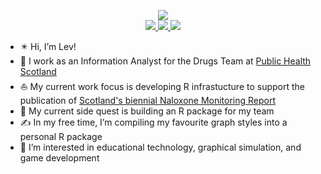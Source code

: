 <p align="center">

<a href="https://lwilko.github.io/">
    <img src="https://img.shields.io/badge/Website-lwilko.github.io-blue?style=for-the-badge">
</a> 

<br>

<a href="https://www.linkedin.com/in/l-wilko/">
    <img src="https://img.shields.io/badge/linkedin-%230077B5.svg?style=for-the-badge&logo=linkedin&logoColor=white">
</a>
<a href="https://www.twitter.com/wilkotweets">
    <img src="https://img.shields.io/badge/Twitter-%231DA1F2.svg?style=for-the-badge&logo=Twitter&logoColor=white">
</a>
<a href="https://lwilko.github.io/files/Levin%20Wilkinson%20CV.pdf">
    <img src="https://img.shields.io/badge/CV-%23585454.svg?style=for-the-badge&logo=adobe&logoColor=white">
</a>

</p>

- ✴️ Hi, I’m Lev!
- 🍊 I work as an Information Analyst for the Drugs Team at [Public Health Scotland](https://github.com/PublicHealthScotland)
- ⛵ My current work focus is developing R infrastucture to support the publication of [Scotland's biennial Naloxone Monitoring Report](https://publichealthscotland.scot/publications/national-naloxone-programme-scotland-annual/national-naloxone-programme-scotland-monitoring-report-201920-202021/)
- 🍄 My current side quest is building an R package for my team
- ✍️ In my free time, I’m compiling my favourite graph styles into a personal R package
- 🧡 I’m interested in educational technology, graphical simulation, and game development
